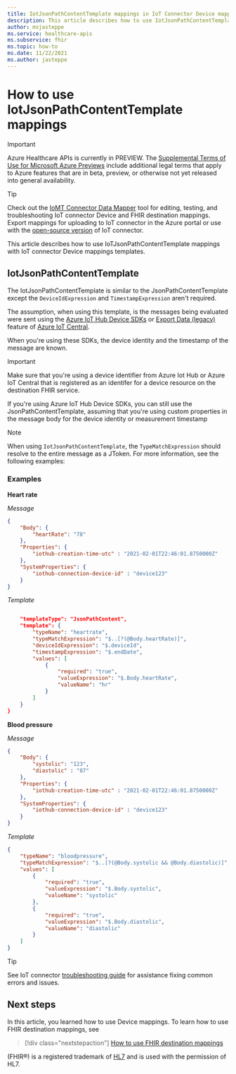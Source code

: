 ```yaml
---
title: IotJsonPathContentTemplate mappings in IoT Connector Device mappings - Azure Healthcare APIs
description: This article describes how to use IotJsonPathContentTemplate mappings with IoT Connector Device mappings templates. 
author: msjasteppe
ms.service: healthcare-apis
ms.subservice: fhir
ms.topic: how-to
ms.date: 11/22/2021
ms.author: jasteppe
---
```


# How to use IotJsonPathContentTemplate mappings

> [!IMPORTANT]
> Azure Healthcare APIs is currently in PREVIEW. The [Supplemental Terms of Use for Microsoft Azure Previews](https://azure.microsoft.com/support/legal/preview-supplemental-terms/) include additional legal terms that apply to Azure features that are in beta, preview, or otherwise not yet released into general availability.

> [!TIP]
> Check out the [IoMT Connector Data Mapper](https://github.com/microsoft/iomt-fhir/tree/master/tools/data-mapper) tool for editing, testing, and troubleshooting IoT connector Device and FHIR destination mappings. Export mappings for uploading to IoT connector in the Azure portal or use with the [open-source version](https://github.com/microsoft/iomt-fhir) of IoT connector.

This article describes how to use IoTJsonPathContentTemplate mappings with IoT connector Device mappings templates.

## IotJsonPathContentTemplate

The IotJsonPathContentTemplate is similar to the JsonPathContentTemplate except the `DeviceIdExpression` and `TimestampExpression` aren't required.

The assumption, when using this template, is the messages being evaluated were sent using the [Azure IoT Hub Device SDKs](../../iot-hub/iot-hub-devguide-sdks.md#azure-iot-hub-device-sdks) or  [Export Data (legacy)](../../iot-central/core/howto-export-data-legacy.md) feature of [Azure IoT Central](../../iot-central/core/overview-iot-central.md). 

When you're using these SDKs, the device identity and the timestamp of the message are known.

>[!IMPORTANT]
>Make sure that you're using a device identifier from Azure Iot Hub or Azure IoT Central that is registered as an identifer for a device resource on the destination FHIR service.

If you're using Azure IoT Hub Device SDKs, you can still use the JsonPathContentTemplate, assuming that you're using custom properties in the message body for the device identity or measurement timestamp

> [!NOTE]
> When using `IotJsonPathContentTemplate`, the `TypeMatchExpression` should resolve to the entire message as a JToken. For more information, see the following examples:

### Examples

**Heart rate**

*Message*

```json
{
    "Body": {
        "heartRate": "78"        
    },
    "Properties": {
        "iothub-creation-time-utc" : "2021-02-01T22:46:01.8750000Z"
    },
    "SystemProperties": {
        "iothub-connection-device-id" : "device123"
    }
}
```

*Template*

```json

    "templateType": "JsonPathContent",
    "template": {
        "typeName": "heartrate",
        "typeMatchExpression": "$..[?(@Body.heartRate)]",
        "deviceIdExpression": "$.deviceId",
        "timestampExpression": "$.endDate",
        "values": [
            {
                "required": "true",
                "valueExpression": "$.Body.heartRate",
                "valueName": "hr"
            }
        ]
    }
}
```

**Blood pressure**

*Message*

```json
{
    "Body": {
        "systolic": "123",
        "diastolic" : "87"
    },
    "Properties": {
        "iothub-creation-time-utc" : "2021-02-01T22:46:01.8750000Z"
    },
    "SystemProperties": {
        "iothub-connection-device-id" : "device123"
    }
}
```

*Template*

```json
{
    "typeName": "bloodpressure",
    "typeMatchExpression": "$..[?(@Body.systolic && @Body.diastolic)]",
    "values": [
        {
            "required": "true",
            "valueExpression": "$.Body.systolic",
            "valueName": "systolic"
        },
        {
            "required": "true",
            "valueExpression": "$.Body.diastolic",
            "valueName": "diastolic"
        }
    ]
}
```

> [!TIP]
> See IoT connector [troubleshooting guide](./iot-troubleshoot-guide.md) for assistance fixing common errors and issues.

## Next steps

In this article, you learned how to use Device mappings. To learn how to use FHIR destination mappings, see

>[!div class="nextstepaction"]
>[How to use FHIR destination mappings](how-to-use-fhir-mappings.md)

(FHIR&#174;) is a registered trademark of [HL7](https://hl7.org/fhir/) and is used with the permission of HL7.
